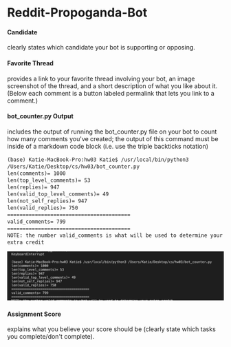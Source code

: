 # Reddit-Propoganda-Bot

#### Candidate
clearly states which candidate your bot is supporting or opposing.

#### Favorite Thread
provides a link to your favorite thread involving your bot, an image screenshot of the thread, and a short description of what you like about it. (Below each comment is a button labeled permalink that lets you link to a comment.)

#### bot_counter.py Output
includes the output of running the bot_counter.py file on your bot to count how many comments you've created; the output of this command must be inside of a markdown code block (i.e. use the triple backticks notation)

```
(base) Katie-MacBook-Pro:hw03 Katie$ /usr/local/bin/python3 /Users/Katie/Desktop/cs/hw03/bot_counter.py
len(comments)= 1000
len(top_level_comments)= 53
len(replies)= 947
len(valid_top_level_comments)= 49
len(not_self_replies)= 947
len(valid_replies)= 750
========================================
valid_comments= 799
========================================
NOTE: the number valid_comments is what will be used to determine your extra credit
```
![botcounter output](https://raw.githubusercontent.com/ktzchen/Reddit-Propoganda-Bot/main/botcounter_output.png)

#### Assignment Score
explains what you believe your score should be (clearly state which tasks you complete/don't complete).

